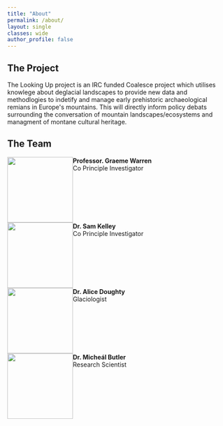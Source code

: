 ```yaml
---
title: "About"
permalink: /about/
layout: single
classes: wide
author_profile: false
---
```


## The Project

The Looking Up project is an IRC funded Coalesce project which utilises knowlege about deglacial landscapes to provide new data and methodlogies to indetify and manage early prehistoric archaeological remians in Europe's mountains. This will directly inform policy debats surrounding the conversation of mountain landscapes/ecosystems and managment of montane cultural heritage.

## The Team

<div style="clear: both;">
  <div style="float: left; margin-right 2em;">
    <img width = "150" height = "150" src="/min-web-template/assets/images/graeme.jpg" alt="">
  </div>
  <div>
    <p><b>Professor. Graeme Warren</b><br>Co Principle Investigator</p>
  </div>
</div>

<div style="clear: both;">
  <div style="float: left; margin-right 2em;">
    <img width = "150" height = "150" src="/min-web-template/assets/images/sam.jpg" alt="">
  </div>
  <div>
    <p><b>Dr. Sam Kelley</b><br>Co Principle Investigator</p>
  </div>
</div>

<div style="clear: both;">
  <div style="float: left; margin-right 2em;">
    <img width = "150" height = "150" src="/min-web-template/assets/images/alice.jpg" alt="">
  </div>
  <div>
    <p><b>Dr. Alice Doughty</b><br>Glaciologist</p>
  </div>
</div>

<div style="clear: both;">
  <div style="float: left; margin-right 2em;">
    <img width = "150" height = "150" src="/min-web-template/assets/images/micheal.jpg" alt="">
  </div>
  <div>
    <p><b>Dr. Micheál Butler</b><br>Research Scientist</p>
  </div>
</div>
